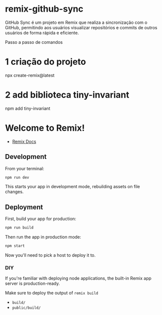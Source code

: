 # remix-github-sync
GitHub Sync é um projeto em Remix que realiza a sincronização com o GitHub, permitindo aos usuários visualizar repositórios e commits de outros usuários de forma rápida e eficiente.


Passo a passo de comandos
# 1 criação do projeto
npx create-remix@latest

# 2 add biblioteca tiny-invariant
npm add tiny-invariant






# Welcome to Remix!

- [Remix Docs](https://remix.run/docs)

## Development

From your terminal:

```sh
npm run dev
```

This starts your app in development mode, rebuilding assets on file changes.

## Deployment

First, build your app for production:

```sh
npm run build
```

Then run the app in production mode:

```sh
npm start
```

Now you'll need to pick a host to deploy it to.

### DIY

If you're familiar with deploying node applications, the built-in Remix app server is production-ready.

Make sure to deploy the output of `remix build`

- `build/`
- `public/build/`

